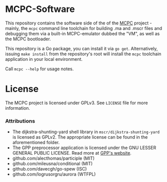 # MCPC-Software

This repository contains the software side of the of the [MCPC](https://github.com/PiMaker/MCPC-Hardware) project - mainly, the `mcpc` command line toolchain for building .ma and .mscr files and debugging them via a built-in MCPC-emulator dubbed the "VM", as well as the MCPC bootloader.

This repository is a Go package, you can install it via `go get`. Alternatively, issuing `make install` from the repository's root will install the `mcpc` toolchain application in your local environment.

Call `mcpc --help` for usage notes.

# License

The MCPC project is licensed under GPLv3. See `LICENSE` file for more information.

### Attributions

* The dijkstra-shunting-yard shell library in `mscr/dijkstra-shunting-yard` is licensed as GPLv2. The appropriate license can be found in the aforementioned folder.
* The GPP preprocessor application is licensed under the GNU LESSER GENERAL PUBLIC LICENSE. Read more at [GPP's website](https://logological.org/gpp).
* github.com/alecthomas/participle (MIT)
* github.com/mileusna/conditional (MIT)
* github.com/davecgh/go-spew (ISC)
* github.com/logrusorgru/aurora (WTFPL)
